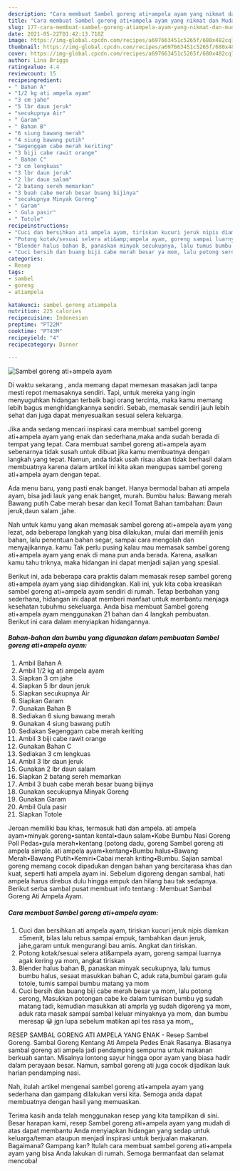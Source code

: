 ```yaml
---
description: "Cara membuat Sambel goreng ati+ampela ayam yang nikmat dan Mudah Dibuat"
title: "Cara membuat Sambel goreng ati+ampela ayam yang nikmat dan Mudah Dibuat"
slug: 177-cara-membuat-sambel-goreng-atiampela-ayam-yang-nikmat-dan-mudah-dibuat
date: 2021-05-22T01:42:13.718Z
image: https://img-global.cpcdn.com/recipes/a697663451c5265f/680x482cq70/sambel-goreng-atiampela-ayam-foto-resep-utama.jpg
thumbnail: https://img-global.cpcdn.com/recipes/a697663451c5265f/680x482cq70/sambel-goreng-atiampela-ayam-foto-resep-utama.jpg
cover: https://img-global.cpcdn.com/recipes/a697663451c5265f/680x482cq70/sambel-goreng-atiampela-ayam-foto-resep-utama.jpg
author: Lina Briggs
ratingvalue: 4.4
reviewcount: 15
recipeingredient:
- " Bahan A"
- "1/2 kg ati ampela ayam"
- "3 cm jahe"
- "5 lbr daun jeruk"
- "secukupnya Air"
- " Garam"
- " Bahan B"
- "6 siung bawang merah"
- "4 siung bawang putih"
- "Segenggam cabe merah keriting"
- "3 biji cabe rawit orange"
- " Bahan C"
- "3 cm lengkuas"
- "3 lbr daun jeruk"
- "2 lbr daun salam"
- "2 batang sereh memarkan"
- "3 buah cabe merah besar buang bijinya"
- "secukupnya Minyak Goreng"
- " Garam"
- " Gula pasir"
- " Totole"
recipeinstructions:
- "Cuci dan bersihkan ati ampela ayam, tiriskan kucuri jeruk nipis diamkan ±5menit, bilas lalu rebus sampai empuk, tambahkan daun jeruk, jahe,garam untuk mengurangi bau amis. Angkat dan tiriskan."
- "Potong kotak/sesuai selera ati&amp;ampela ayam, goreng sampai luarnya agak kering ya mom, angkat tiriskan"
- "Blender halus bahan B, panaskan minyak secukupnya, lalu tumus bumbu halus, sesaat masukkan bahan C, aduk rata,bumbui garam gula totole, tumis sampai bumbu matang ya mom"
- "Cuci bersih dan buang biji cabe merah besar ya mom, lalu potong serong, Masukkan potongan cabe ke dalam tumisan bumbu yg sudah matang tadi, kemudian masukkan ati amprla yg sudah digoreng ya mom, aduk rata masak sampai sambal keluar minyaknya ya mom, dan bumbu meresap 😀 jgn lupa sebelum matikan api tes rasa ya mom,,"
categories:
- Resep
tags:
- sambel
- goreng
- atiampela

katakunci: sambel goreng atiampela 
nutrition: 225 calories
recipecuisine: Indonesian
preptime: "PT22M"
cooktime: "PT43M"
recipeyield: "4"
recipecategory: Dinner

---
```



![Sambel goreng ati+ampela ayam](https://img-global.cpcdn.com/recipes/a697663451c5265f/680x482cq70/sambel-goreng-atiampela-ayam-foto-resep-utama.jpg)

Di waktu  sekarang , anda memang dapat memesan masakan jadi tanpa mesti repot memasaknya sendiri. Tapi, untuk mereka yang ingin menyuguhkan hidangan terbaik bagi orang tercinta, maka kamu memang lebih bagus menghidangkannya sendiri. Sebab, memasak sendiri jauh lebih sehat dan juga dapat menyesuaikan sesuai selera keluarga.

Jika anda sedang mencari inspirasi cara membuat sambel goreng ati+ampela ayam yang enak dan sederhana,maka anda sudah berada di tempat yang tepat. Cara membuat sambel goreng ati+ampela ayam  sebenarnya tidak susah untuk dibuat jika kamu membuatnya dengan langkah yang tepat. Namun, anda tidak usah risau akan tidak berhasil dalam membuatnya 
karena dalam artikel ini kita akan mengupas sambel goreng ati+ampela ayam dengan tepat.  

Ada menu baru, yang pasti enak banget. Hanya bermodal bahan ati ampela ayam, bisa jadi lauk yang enak banget, murah. Bumbu halus: Bawang merah Bawang putih Cabe merah besar dan kecil Tomat Bahan tambahan: Daun jeruk,daun salam ,jahe.

Nah untuk kamu yang akan memasak sambel goreng ati+ampela ayam yang lezat, ada beberapa langkah yang bisa dilakukan, mulai dari memilih jenis bahan, lalu penentuan bahan segar, sampai cara mengolah dan menyajikannya. kamu Tak perlu pusing kalau mau memasak sambel goreng ati+ampela ayam yang enak di mana pun anda berada. Karena, asalkan kamu  tahu triknya, maka hidangan ini dapat menjadi sajian yang spesial.

Berikut ini, ada beberapa cara praktis  dalam memasak resep sambel goreng ati+ampela ayam yang siap dihidangkan. Kali ini, yuk kita coba kreasikan sambel goreng ati+ampela ayam sendiri di rumah. Tetap berbahan yang sederhana, hidangan ini dapat memberi manfaat untuk membantu menjaga kesehatan tubuhmu sekeluarga. Anda bisa membuat Sambel goreng ati+ampela ayam menggunakan 21 bahan dan 4 langkah pembuatan. Berikut ini cara dalam menyiapkan hidangannya.

<!--inarticleads1-->

##### Bahan-bahan dan bumbu yang digunakan dalam pembuatan Sambel goreng ati+ampela ayam:

1. Ambil  Bahan A
1. Ambil 1/2 kg ati ampela ayam
1. Siapkan 3 cm jahe
1. Siapkan 5 lbr daun jeruk
1. Siapkan secukupnya Air
1. Siapkan  Garam
1. Gunakan  Bahan B
1. Sediakan 6 siung bawang merah
1. Gunakan 4 siung bawang putih
1. Sediakan Segenggam cabe merah keriting
1. Ambil 3 biji cabe rawit orange
1. Gunakan  Bahan C
1. Sediakan 3 cm lengkuas
1. Ambil 3 lbr daun jeruk
1. Gunakan 2 lbr daun salam
1. Siapkan 2 batang sereh memarkan
1. Ambil 3 buah cabe merah besar buang bijinya
1. Gunakan secukupnya Minyak Goreng
1. Gunakan  Garam
1. Ambil  Gula pasir
1. Siapkan  Totole


Jeroan memiliki bau khas, termasuk hati dan ampela. ati ampela ayam•minyak goreng•santan kental•daun salam•Kobe Bumbu Nasi Goreng Poll Pedas•gula merah•kentang (potong dadu, goreng Sambel goreng ati ampela simple. ati ampela ayam•kentang•Bumbu halus•Bawang Merah•Bawang Putih•Kemiri•Cabai merah kriting•Bumbu. Sajian sambal goreng memang cocok dipadukan dengan bahan yang bercitarasa khas dan kuat, seperti hati ampela ayam ini. Sebelum digoreng dengan sambal, hati ampela harus direbus dulu hingga empuk dan hilang bau tak sedapnya. Berikut serba sambal pusat membuat info tentang : Membuat Sambal Goreng Ati Ampela Ayam. 

<!--inarticleads2-->

##### Cara membuat Sambel goreng ati+ampela ayam:

1. Cuci dan bersihkan ati ampela ayam, tiriskan kucuri jeruk nipis diamkan ±5menit, bilas lalu rebus sampai empuk, tambahkan daun jeruk, jahe,garam untuk mengurangi bau amis. Angkat dan tiriskan.
1. Potong kotak/sesuai selera ati&amp;ampela ayam, goreng sampai luarnya agak kering ya mom, angkat tiriskan
1. Blender halus bahan B, panaskan minyak secukupnya, lalu tumus bumbu halus, sesaat masukkan bahan C, aduk rata,bumbui garam gula totole, tumis sampai bumbu matang ya mom
1. Cuci bersih dan buang biji cabe merah besar ya mom, lalu potong serong, Masukkan potongan cabe ke dalam tumisan bumbu yg sudah matang tadi, kemudian masukkan ati amprla yg sudah digoreng ya mom, aduk rata masak sampai sambal keluar minyaknya ya mom, dan bumbu meresap 😀 jgn lupa sebelum matikan api tes rasa ya mom,,


RESEP SAMBAL GORENG ATI AMPELA YANG ENAK - Resep Sambel Goreng. Sambal Goreng Kentang Ati Ampela Pedes Enak Rasanya. Biasanya sambal goreng ati ampela jadi pendamping sempurna untuk makanan berkuah santan. Misalnya lontong sayur hingga opor ayam yang biasa hadir dalam perayaan besar. Namun, sambal goreng ati juga cocok dijadikan lauk harian pendamping nasi. 

Nah, itulah artikel mengenai  sambel goreng ati+ampela ayam  yang sederhana dan gampang dilakukan versi kita. Semoga anda dapat membuatnya dengan hasil yang memuaskan. 

Terima kasih anda telah menggunakan resep yang kita tampilkan di sini. Besar harapan kami, resep  Sambel goreng ati+ampela ayam yang mudah di atas dapat membantu Anda menyiapkan hidangan yang sedap untuk keluarga/teman ataupun menjadi inspirasi untuk berjualan makanan. Bagaimana? Gampang kan? Itulah cara membuat sambel goreng ati+ampela ayam yang bisa Anda lakukan di rumah. Semoga bermanfaat dan selamat mencoba!

